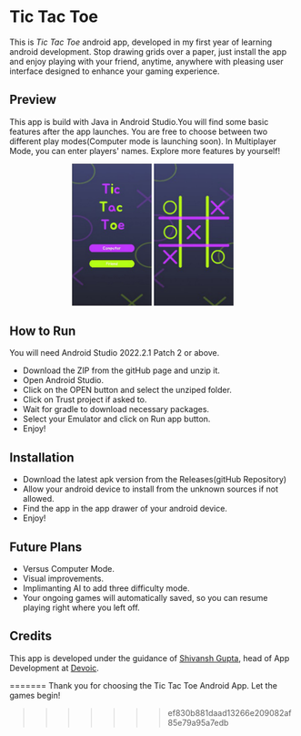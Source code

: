 # Tic Tac Toe

This is *Tic Tac Toe* android app, developed in my first year of learning android development. Stop drawing grids over a paper, just install the app and enjoy playing with your friend, anytime, anywhere with pleasing user interface designed to enhance your gaming experience.

## Preview
This app is build with Java in Android Studio.You will find some basic features after the app launches. You are free to choose between two different play modes(Computer mode is launching soon). In Multiplayer Mode, you can enter players' names. Explore more features by yourself!

<!-- ![Alt text](./Screenshot%202023-08-10%20202915.jpg) -->
<!-- HTML -->
<div align="center" >
<img src="./preview/img1.jpg" alt="Alt img" width="140" >
<img src="./preview/img2.jpg" alt="Alt img" width="140" >
</div>

## How to Run

You will need Android Studio 2022.2.1 Patch 2 or above.

- Download the ZIP from the gitHub page and unzip it.
- Open Android Studio.
- Click on the OPEN button and select the unziped folder.
- Click on Trust project if asked to.
- Wait for gradle to download necessary packages.
- Select your Emulator and click on Run app button.
- Enjoy!

## Installation

- Download the latest apk version from the Releases(gitHub  Repository)
- Allow your android device to install from the unknown sources if not allowed.
- Find the app in the app drawer of your android device.
- Enjoy!


## Future Plans

- Versus Computer Mode.
- Visual improvements.
- Implimanting AI to add three difficulty mode.
- Your ongoing games will automatically saved, so you can resume playing right where you left off.

## Credits

This app is developed under the guidance of [Shivansh Gupta](http://gshivg.me/github), head of App Development at [Devoic](https://www.linkedin.com/company/thedevoic/).

<!-- ## Contact us


If you have any questions, suggestions, or feedback, please feel free to contact us:

- Email: [tuspatidar7024@gmail.com](mailto:tuspatidar7024@gmal.com)
- LinkedIn: [https://www.linkedin.com/in/tushar-partiar-b30459255/](https://www.linkedin.com/in/tushar-patidar-b30459255/)
- GitHub: [https://github.com/Tushar7024](https://github.com/Tushar7024)

<<<<<<< HEAD
Thank you for choosing the Tic Tac Toe Android App. Let the games begin! -->
=======
Thank you for choosing the Tic Tac Toe Android App. Let the games begin!
>>>>>>> ef830b881daad13266e209082af85e79a95a7edb
